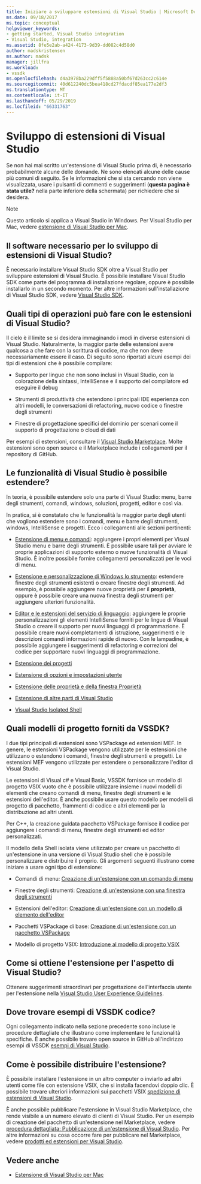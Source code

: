 ```yaml
---
title: Iniziare a sviluppare estensioni di Visual Studio | Microsoft Docs
ms.date: 09/18/2017
ms.topic: conceptual
helpviewer_keywords:
- getting started, Visual Studio integration
- Visual Studio, integration
ms.assetid: 8fe5e2ab-a424-4173-9d39-dd082c4d58d0
author: madskristensen
ms.author: madsk
manager: jillfra
ms.workload:
- vssdk
ms.openlocfilehash: d4a3978ba229dff5f5888a50bf67d263cc2c614e
ms.sourcegitcommit: 40d612240dc5bea418cd27fdacdf85ea177e2df3
ms.translationtype: MT
ms.contentlocale: it-IT
ms.lasthandoff: 05/29/2019
ms.locfileid: "66331763"
---
```

# <a name="starting-to-develop-visual-studio-extensions"></a>Sviluppo di estensioni di Visual Studio

Se non hai mai scritto un'estensione di Visual Studio prima di, è necessario probabilmente alcune delle domande. Ne sono elencati alcune delle cause più comuni di seguito. Se le informazioni che si sta cercando non viene visualizzata, usare i pulsanti di commenti e suggerimenti (**questa pagina è stata utile?** nella parte inferiore della schermata) per richiedere che si desidera.

> [!NOTE]
> Questo articolo si applica a Visual Studio in Windows. Per Visual Studio per Mac, vedere [estensione di Visual Studio per Mac](/visualstudio/mac/extending-visual-studio-mac).

## <a name="what-software-do-i-need-to-develop-visual-studio-extensions"></a>Il software necessario per lo sviluppo di estensioni di Visual Studio?

È necessario installare Visual Studio SDK oltre a Visual Studio per sviluppare estensioni di Visual Studio. È possibile installare Visual Studio SDK come parte del programma di installazione regolare, oppure è possibile installarlo in un secondo momento. Per altre informazioni sull'installazione di Visual Studio SDK, vedere [Visual Studio SDK](../extensibility/visual-studio-sdk.md).

## <a name="what-kinds-of-things-can-i-do-with-visual-studio-extensions"></a>Quali tipi di operazioni può fare con le estensioni di Visual Studio?

Il cielo è il limite se si desidera immaginando i modi in diverse estensioni di Visual Studio. Naturalmente, la maggior parte delle estensioni avere qualcosa a che fare con la scrittura di codice, ma che non deve necessariamente essere il caso. Di seguito sono riportati alcuni esempi dei tipi di estensioni che è possibile compilare:

- Supporto per lingue che non sono inclusi in Visual Studio, con la colorazione della sintassi, IntelliSense e il supporto del compilatore ed eseguire il debug

- Strumenti di produttività che estendono i principali IDE esperienza con altri modelli, le conversazioni di refactoring, nuovo codice o finestre degli strumenti

- Finestre di progettazione specifici del dominio per scenari come il supporto di progettazione o cloud di dati

Per esempi di estensioni, consultare il [Visual Studio Marketplace](https://marketplace.visualstudio.com/vs). Molte estensioni sono open source e il Marketplace include i collegamenti per il repository di GitHub.

## <a name="which-visual-studio-features-can-i-extend"></a>Le funzionalità di Visual Studio è possibile estendere?

In teoria, è possibile estendere solo una parte di Visual Studio: menu, barre degli strumenti, comandi, windows, soluzioni, progetti, editor e così via.

In pratica, si è constatato che le funzionalità la maggior parte degli utenti che vogliono estendere sono i comandi, menu e barre degli strumenti, windows, IntelliSense e progetti. Ecco i collegamenti alle sezioni pertinenti:

- [Estensione di menu e comandi](../extensibility/extending-menus-and-commands.md): aggiungere i propri elementi per Visual Studio menu e barre degli strumenti. È possibile usare tali per avviare le proprie applicazioni di supporto esterno o nuove funzionalità di Visual Studio. È inoltre possibile fornire collegamenti personalizzati per le voci di menu.

- [Estensione e personalizzazione di Windows lo strumento](../extensibility/extending-and-customizing-tool-windows.md): estendere finestre degli strumenti esistenti o creare finestre degli strumenti. Ad esempio, è possibile aggiungere nuove proprietà per il **proprietà**, oppure è possibile creare una nuova finestra degli strumenti per aggiungere ulteriori funzionalità.

- [Editor e le estensioni del servizio di linguaggio](../extensibility/editor-and-language-service-extensions.md): aggiungere le proprie personalizzazioni gli elementi IntelliSense forniti per le lingue di Visual Studio o creare il supporto per nuovi linguaggi di programmazione. È possibile creare nuovi completamenti di istruzione, suggerimenti e le descrizioni comandi informazioni rapide di nuovo. Con le lampadine, è possibile aggiungere i suggerimenti di refactoring e correzioni del codice per supportare nuovi linguaggi di programmazione.

- [Estensione dei progetti](../extensibility/extending-projects.md)

- [Estensione di opzioni e impostazioni utente](../extensibility/extending-user-settings-and-options.md)

- [Estensione delle proprietà e della finestra Proprietà](../extensibility/extending-properties-and-the-property-window.md)

- [Estensione di altre parti di Visual Studio](../extensibility/extending-other-parts-of-visual-studio.md)

- [Visual Studio Isolated Shell](/visualstudio/extensibility/shell/visual-studio-isolated-shell)

## <a name="BKMK_ProjectTemplate"></a> Quali modelli di progetto forniti da VSSDK?
 I due tipi principali di estensioni sono VSPackage ed estensioni MEF. In genere, le estensioni VSPackage vengono utilizzate per le estensioni che utilizzano o estendono i comandi, finestre degli strumenti e progetti. Le estensioni MEF vengono utilizzate per estendere o personalizzare l'editor di Visual Studio.

 Le estensioni di Visual c# e Visual Basic, VSSDK fornisce un modello di progetto VSIX vuoto che è possibile utilizzare insieme i nuovi modelli di elementi che creano comandi di menu, finestre degli strumenti e le estensioni dell'editor. È anche possibile usare questo modello per modelli di progetto di pacchetto, frammenti di codice e altri elementi per la distribuzione ad altri utenti.

 Per C++, la creazione guidata pacchetto VSPackage fornisce il codice per aggiungere i comandi di menu, finestre degli strumenti ed editor personalizzati.

 Il modello della Shell isolata viene utilizzato per creare un pacchetto di un'estensione in una versione di Visual Studio shell che è possibile personalizzare e distribuire il proprio. Gli argomenti seguenti illustrano come iniziare a usare ogni tipo di estensione:

- Comandi di menu: [Creazione di un'estensione con un comando di menu](../extensibility/creating-an-extension-with-a-menu-command.md)

- Finestre degli strumenti: [Creazione di un'estensione con una finestra degli strumenti](../extensibility/creating-an-extension-with-a-tool-window.md)

- Estensioni dell'editor: [Creazione di un'estensione con un modello di elemento dell'editor](../extensibility/creating-an-extension-with-an-editor-item-template.md)

- Pacchetti VSPackage di base: [Creazione di un'estensione con un pacchetto VSPackage](../extensibility/creating-an-extension-with-a-vspackage.md)

- Modello di progetto VSIX: [Introduzione al modello di progetto VSIX](../extensibility/getting-started-with-the-vsix-project-template.md)

## <a name="how-do-i-get-my-extension-to-look-like-visual-studio"></a>Come si ottiene l'estensione per l'aspetto di Visual Studio?
 Ottenere suggerimenti straordinari per progettazione dell'interfaccia utente per l'estensione nella [Visual Studio User Experience Guidelines](../extensibility/ux-guidelines/visual-studio-user-experience-guidelines.md).

## <a name="where-can-i-find-examples-of-vssdk-code"></a>Dove trovare esempi di VSSDK codice?
 Ogni collegamento indicato nella sezione precedente sono incluse le procedure dettagliate che illustrano come implementare le funzionalità specifiche. È anche possibile trovare open source in GitHub all'indirizzo esempi di VSSDK [esempi di Visual Studio](https://github.com/Microsoft/VSSDK-Extensibility-Samples).

## <a name="how-can-i-distribute-my-extension"></a>Come è possibile distribuire l'estensione?
 È possibile installare l'estensione in un altro computer o inviarlo ad altri utenti come file con estensione VSIX, che si installa facendovi doppio clic. È possibile trovare ulteriori informazioni sui pacchetti VSIX [spedizione di estensioni di Visual Studio](../extensibility/shipping-visual-studio-extensions.md).

 È anche possibile pubblicare l'estensione in Visual Studio Marketplace, che rende visibile a un numero elevato di clienti di Visual Studio. Per un esempio di creazione del pacchetto di un'estensione nel Marketplace, vedere [procedura dettagliata: Pubblicazione di un'estensione di Visual Studio](../extensibility/walkthrough-publishing-a-visual-studio-extension.md). Per altre informazioni su cosa occorre fare per pubblicare nel Marketplace, vedere [prodotti ed estensioni per Visual Studio](/azure/devops/extend/overview?view=vsts).

## <a name="see-also"></a>Vedere anche

- [Estensione di Visual Studio per Mac](/visualstudio/mac/extending-visual-studio-mac)
